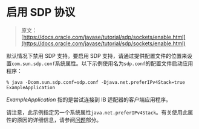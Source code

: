 # 启用 S​​DP 协议

> 原文： [https://docs.oracle.com/javase/tutorial/sdp/sockets/enable.html](https://docs.oracle.com/javase/tutorial/sdp/sockets/enable.html)

默认情况下禁用 SDP 支持。要启用 SDP 支持，请通过提供配置文件的位置来设置`com.sun.sdp.conf`系统属性。以下示例使用名为`sdp.conf`的配置文件启动应用程序：

```
% java -Dcom.sun.sdp.conf=sdp.conf -Djava.net.preferIPv4Stack=true  ExampleApplication
```

_ExampleApplication_ 指的是尝试连接到 IB 适配器的客户端应用程序。

请注意，此示例指定另一个系统属性`java.net.preferIPv4Stack`。有关使用此属性的原因的详细信息，请参阅[问题](issues.html)部分。